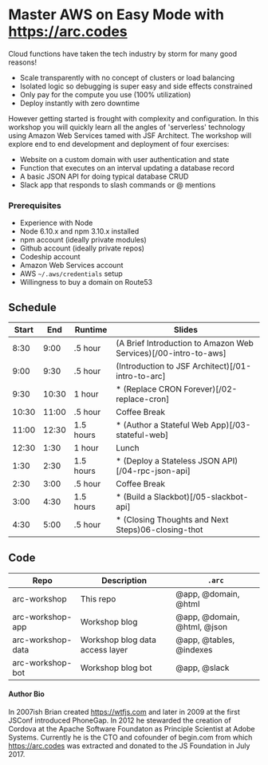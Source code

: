 # Master AWS on Easy Mode with https://arc.codes

Cloud functions have taken the tech industry by storm for many good reasons! 

- Scale transparently with no concept of clusters or load balancing
- Isolated logic so debugging is super easy and side effects constrained
- Only pay for the compute you use (100% utilization)
- Deploy instantly with zero downtime

However getting started is frought with complexity and configuration. In this workshop you will quickly learn all the angles of 'serverless' technology using Amazon Web Services tamed with JSF Architect. The workshop will explore end to end development and deployment of four exercises:

- Website on a custom domain with user authentication and state 
- Function that executes on an interval updating a database record
- A basic JSON API for doing typical database CRUD
- Slack app that responds to slash commands or @ mentions

### Prerequisites

- Experience with Node
- Node 6.10.x and npm 3.10.x installed
- npm account (ideally private modules)
- Github account (ideally private repos)
- Codeship account
- Amazon Web Services account
- AWS `~/.aws/credentials` setup
- Willingness to buy a domain on Route53

## Schedule

| Start | End   | Runtime   | Slides                                                           |
| ----- | ----- | --------- | ---------------------------------------------------------------- | 
|  8:30 |  9:00 |  .5 hour  | (A Brief Introduction to Amazon Web Services)[/00-intro-to-aws]  | 
|  9:00 |  9:30 |  .5 hour  | (Introduction to JSF Architect)[/01-intro-to-arc]                | 
|  9:30 | 10:30 |   1 hour  | * (Replace CRON Forever)[/02-replace-cron]                       | 
| 10:30 | 11:00 |  .5 hour  | Coffee Break                                                     |
| 11:00 | 12:30 | 1.5 hours | * (Author a Stateful Web App)[/03-stateful-web]                  | 
| 12:30 |  1:30 |   1 hour  | Lunch                                                            |
|  1:30 |  2:30 | 1.5 hours | * (Deploy a Stateless JSON API)[/04-rpc-json-api]                | 
|  2:30 |  3:00 |  .5 hour  | Coffee Break                                                     |
|  3:00 |  4:30 | 1.5 hours | * (Build a Slackbot)[/05-slackbot-api]                           | 
|  4:30 |  5:00 |  .5 hour  | * (Closing Thoughts and Next Steps)06-closing-thot               | 

## Code

| Repo              | Description                      | `.arc` 
| ----------------- | -------------------------------- | ---------------
| arc-workshop      | This repo                        | @app, @domain, @html
| arc-workshop-app  | Workshop blog                    | @app, @domain, @html, @json
| arc-workshop-data | Workshop blog data access layer  | @app, @tables, @indexes
| arc-workshop-bot  | Workshop blog bot                | @app, @slack

#### Author Bio

In 2007ish Brian created https://wtfjs.com and later in 2009 at the first JSConf introduced PhoneGap. In 2012 he stewarded the creation of Cordova at the Apache Software Foundaton as Principle Scientist at Adobe Systems. Currently he is the CTO and cofounder of begin.com from which https://arc.codes was extracted and donated to the JS Foundation in July 2017.


